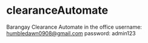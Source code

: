 # clearanceAutomate
Barangay Clearance Automate in the office 
username: humbledawn0908@gmail.com
password: admin123

